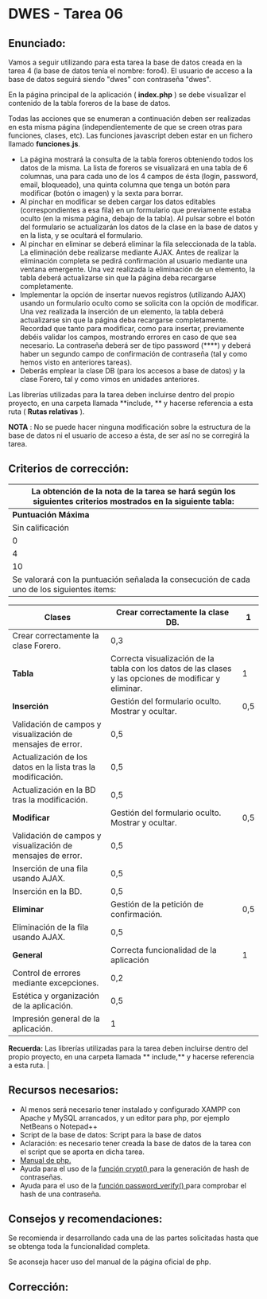 ##
#  DWES - Tarea 06

## Enunciado:

Vamos a seguir utilizando para esta tarea la base de datos creada en la tarea 4 (la base de datos tenía el nombre: foro4). El usuario de acceso a la base de datos seguirá siendo &quot;dwes&quot; con contraseña &quot;dwes&quot;.

En la página principal de la aplicación ( **index.php** ) se debe visualizar el contenido de la tabla foreros de la base de datos.

Todas las acciones que se enumeran a continuación deben ser realizadas en esta misma página (independientemente de que se creen otras para funciones, clases, etc). Las funciones javascript deben estar en un fichero llamado  **funciones.js**.

- La página mostrará la consulta de la tabla foreros obteniendo todos los datos de la misma. La lista de foreros se visualizará en una tabla de 6 columnas, una para cada uno de los 4 campos de ésta (login, password, email, bloqueado), una quinta columna que tenga un botón para modificar (botón o imagen) y la sexta para borrar.
- Al pinchar en modificar se deben cargar los datos editables (correspondientes a esa fila) en un formulario que previamente estaba oculto (en la misma página, debajo de la tabla). Al pulsar sobre el botón del formulario se actualizarán los datos de la clase en la base de datos y en la lista, y se ocultará el formulario.
- Al pinchar en eliminar se deberá eliminar la fila seleccionada de la tabla. La eliminación debe realizarse mediante AJAX. Antes de realizar la eliminación completa se pedirá confirmación al usuario mediante una ventana emergente. Una vez realizada la eliminación de un elemento, la tabla deberá actualizarse sin que la página deba recargarse completamente.
- Implementar la opción de insertar nuevos registros (utilizando AJAX) usando un formulario oculto como se solicita con la opción de modificar. Una vez realizada la inserción de un elemento, la tabla deberá actualizarse sin que la página deba recargarse completamente. Recordad que tanto para modificar, como para insertar, previamente debéis validar los campos, mostrando errores en caso de que sea necesario. La contraseña deberá ser de tipo password (\*\*\*\*) y deberá haber un segundo campo de confirmación de contraseña (tal y como hemos visto en anteriores tareas).
- Deberás emplear la clase DB (para los accesos a base de datos) y la clase Forero, tal y como vimos en unidades anteriores.

Las librerías utilizadas para la tarea deben incluirse dentro del propio proyecto, en una carpeta llamada  **include, ** y hacerse referencia a esta ruta ( **Rutas relativas** ).

**NOTA** : No se puede hacer ninguna modificación sobre la estructura de la base de datos ni el usuario de acceso a ésta, de ser así no se corregirá la tarea.

##

## Criterios de corrección:

| La obtención de la nota de la tarea se hará según los siguientes criterios mostrados en la siguiente tabla: |
| --- |
| **Puntuación Máxima** | **Criterio** |
| Sin calificación | Tarea no entregada o en borrador. |
| 0 | La tarea entregada no se corresponde con lo que se pide.El fichero está corrupto o no se puede abrir.La tarea se ha entregado fuera de plazo.La tarea ha sido copiada.La tarea no se ha resuelto usando la tecnología solicitada. |
| 4 | La tarea no se puede ejecutar o se ha modificado la estructura de la base de datos. |
| 10 | La tarea entregada y que funcione correctamente (que no corresponda a ninguno de los apartados mencionados anteriormente) será corregida según la siguiente valoración: |
|  Se valorará con la puntuación señalada la consecución de cada uno de los siguientes ítems:

| **Clases** | Crear correctamente la clase DB. | 1 |
| --- | --- | --- |
| Crear correctamente la clase Forero. | 0,3 |
| **Tabla** | Correcta visualización de la tabla con los datos de las clases y las opciones de modificar y eliminar. | 1 |
| **Inserción** | Gestión del formulario oculto. Mostrar y ocultar. | 0,5 |
| Validación de campos y visualización de mensajes de error. | 0,5 |
| Actualización de los datos en la lista tras la modificación. | 0,5 |
| Actualización en la BD tras la modificación. | 0,5 |
| **Modificar** | Gestión del formulario oculto. Mostrar y ocultar. | 0,5 |
| Validación de campos y visualización de mensajes de error. | 0,5 |
| Inserción de una fila usando AJAX. | 0,5 |
| Inserción en la BD. | 0,5 |
| **Eliminar** | Gestión de la petición de confirmación. | 0,5 |
| Eliminación de la fila usando AJAX. | 0,5 |
| **General** | Correcta funcionalidad de la aplicación | 1 |
| Control de errores mediante excepciones. | 0,2 |
| Estética y organización de la aplicación. | 0,5 |
| Impresión general de la aplicación. | 1 |

  **Recuerda:**  Las librerías utilizadas para la tarea deben incluirse dentro del propio proyecto, en una carpeta llamada ** include,**  y hacerse referencia a esta ruta. |

## Recursos necesarios:

- Al menos será necesario tener instalado y configurado XAMPP con Apache y MySQL arrancados, y un editor para php, por ejemplo NetBeans o Notepad++
- Script de la base de datos:  Script para la base de datos
- Aclaración: es necesario tener creada la base de datos de la tarea con el script que se aporta en dicha tarea.
- [Manual de php.](http://es1.php.net/manual/es/index.php)
- Ayuda para el uso de la [ función crypt() ](http://php.net/manual/es/function.crypt.php)para la generación de hash de contraseñas.
- Ayuda para el uso de la  [función password\_verify() ](http://php.net/manual/es/function.password-verify.php)para comprobar el hash de una contraseña.

## Consejos y recomendaciones:

Se recomienda ir desarrollando cada una de las partes solicitadas hasta que se obtenga toda la funcionalidad completa.

Se aconseja hacer uso del manual de la página oficial de php.

## Corrección:
